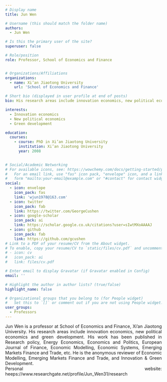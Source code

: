 ```yaml
---
# Display name
title: Jun Wen

# Username (this should match the folder name)
authors:
  - Jun Wen

# Is this the primary user of the site?
superuser: false

# Role/position
role: Professor, School of Economics and Finance


# Organizations/Affiliations
organizations:
  - name: Xi’an Jiaotong University
    url: 'School of Economics and Finance'

# Short bio (displayed in user profile at end of posts)
bio: His research areas include innovation economics, new political economics and green development

interests:
  - Innovation economics
  - New political economics
  - Green development

education:
  courses:
    - course: PhD in Xi’an Jiaotong University
      institution: Xi’an Jiaotong University
      year: 2008
    

# Social/Academic Networking
# For available icons, see: https://wowchemy.com/docs/getting-started/page-builder/#icons
#   For an email link, use "fas" icon pack, "envelope" icon, and a link in the
#   form "mailto:your-email@example.com" or "#contact" for contact widget.
social:
  - icon: envelope
    icon_pack: fas
    link: 'wjun1978@163.com'
  - icon: twitter
    icon_pack: fab
    link: https://twitter.com/GeorgeCushen
  - icon: google-scholar
    icon_pack: ai
    link: https://scholar.google.co.uk/citations?user=sIwtMXoAAAAJ
  - icon: github
    icon_pack: fab
    link: https://github.com/gcushen
# Link to a PDF of your resume/CV from the About widget.
# To enable, copy your resume/CV to `static/files/cv.pdf` and uncomment the lines below.
# - icon: cv
#   icon_pack: ai
#   link: files/cv.pdf

# Enter email to display Gravatar (if Gravatar enabled in Config)
email: ''

# Highlight the author in author lists? (true/false)
highlight_name: false

# Organizational groups that you belong to (for People widget)
#   Set this to `[]` or comment out if you are not using People widget.
user_groups:
  - Professors
---
```


<div style="text-align: justify">
Jun Wen is a professor at School of Economics and Finance, Xi’an Jiaotong University. His research areas include innovation economics, new political economics and green development. His work has been published in Research policy, Energy Economics, Economics and Politics, European Journal of Finance, Economic Modelling, Economic Systems, Emerging Markets Finance and Trade, etc. He is the anonymous reviewer of Economic Modelling, Emerging Markets Finance and Trade, and Innovation & Green Development.<br> 
Personal website: heeps://www.researchgate.net/profile/Jun_Wen31/research
</div>


